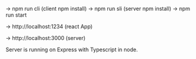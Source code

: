 -> npm run cli (client npm install)
-> npm run sli (server npm install)
-> npm run start

-> http://localhost:1234 (react App)

-> http://localhost:3000 (server)

Server is running on Express with Typescript in node.
